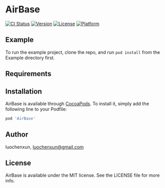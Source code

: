 # AirBase

[![CI Status](https://img.shields.io/travis/luochenxun/AirBase.svg?style=flat)](https://travis-ci.org/luochenxun/AirBase)
[![Version](https://img.shields.io/cocoapods/v/AirBase.svg?style=flat)](https://cocoapods.org/pods/AirBase)
[![License](https://img.shields.io/cocoapods/l/AirBase.svg?style=flat)](https://cocoapods.org/pods/AirBase)
[![Platform](https://img.shields.io/cocoapods/p/AirBase.svg?style=flat)](https://cocoapods.org/pods/AirBase)

## Example

To run the example project, clone the repo, and run `pod install` from the Example directory first.

## Requirements

## Installation

AirBase is available through [CocoaPods](https://cocoapods.org). To install
it, simply add the following line to your Podfile:

```ruby
pod 'AirBase'
```

## Author

luochenxun, luochenxun@gmail.com

## License

AirBase is available under the MIT license. See the LICENSE file for more info.
